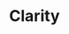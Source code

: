 ---
ee_id: '4253'
site: '1'
type: '2'
long_id: 2015-003 Clarity
url: 2015-003-clarity
title: Clarity
year: '2015'
medium: Foam pool noodle, Beats by Dre Solo 2 headphones, arm-bracelet, Apple iPod
  nano, Apple iPod arm band, Zedd "Spectrum ft. Matthew Koma "  MPEG-1 Audio Layer
  III file, USB plug, power strip
commission:
dims: 140 cm x variable width x variable depth
pitch:
ps:
live_url:
related:
youtube:
imgs: clarity-2015-003-full-database-JH.jpg
subheading:
display_year: '2015'
download:
add_credit:
add_credits:
related_code:
layout: things-i-made
---